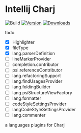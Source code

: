 # Intellij Charj

![Build](https://github.com/phodal/intellij-charj/workflows/Build/badge.svg)
[![Version](https://img.shields.io/jetbrains/plugin/v/15093-intellij-charj.svg)](https://plugins.jetbrains.com/plugin/15093-intellij-charj)
[![Downloads](https://img.shields.io/jetbrains/plugin/d/15093-intellij-charj.svg)](https://plugins.jetbrains.com/plugin/15093-intellij-charj)


todo:

 - [x] Highlighter
 - [x] fileType
 - [x] lang.parserDefinition
 - [ ] lineMarkerProvider
 - [ ] completion.contributor
 - [ ] psi.referenceContributor
 - [ ] lang.refactoringSupport
 - [ ] lang.findUsagesProvider
 - [ ] lang.foldingBuilder
 - [ ] lang.psiStructureViewFactory
 - [ ] lang.formatter
 - [ ] codeStyleSettingsProvider
 - [ ] langCodeStyleSettingsProvider
 - [ ] lang.commenter

<!-- Plugin description -->
a languages plugins for Charj
<!-- Plugin description end -->

